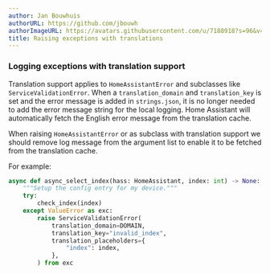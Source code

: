```yaml
---
author: Jan Bouwhuis
authorURL: https://github.com/jbouwh
authorImageURL: https://avatars.githubusercontent.com/u/7188918?s=96&v=4
title: Raising exceptions with translations
---
```


### Logging exceptions with translation support

Translation support applies to `HomeAssistantError` and subclasses like `ServiceValidationError`. When a `translation_domain` and `translation_key` is set and the error message is added in `strings.json`, it is no longer needed to add the error message string for the local logging. Home Assistant will automatically fetch the English error message from the translation cache.

When raising `HomeAssistantError` or as subclass with translation support we should remove log message from the argument list to enable it to be fetched from the translation cache.

For example:

```python
async def async_select_index(hass: HomeAssistant, index: int) -> None:
    """Setup the config entry for my device."""
    try:
        check_index(index)
    except ValueError as exc:
        raise ServiceValidationError(
            translation_domain=DOMAIN,
            translation_key="invalid_index",
            translation_placeholders={
                "index": index,
            },
        ) from exc
```
